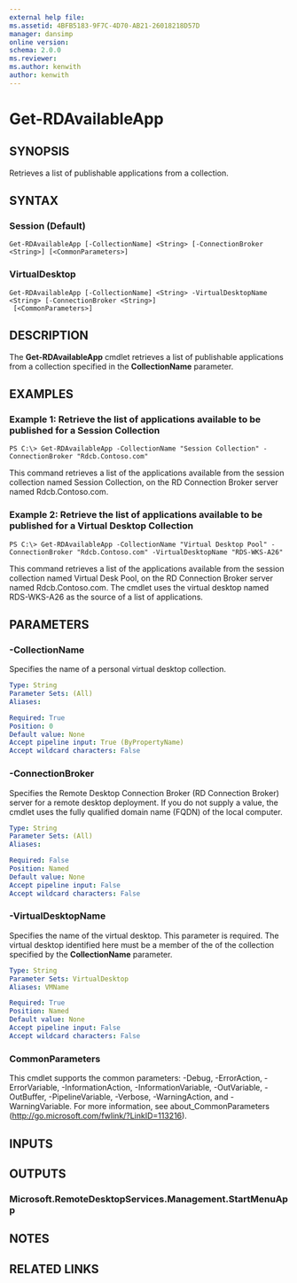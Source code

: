 ```yaml
---
external help file: 
ms.assetid: 4BFB5183-9F7C-4D70-AB21-26018218D57D
manager: dansimp
online version: 
schema: 2.0.0
ms.reviewer:
ms.author: kenwith
author: kenwith
---
```


# Get-RDAvailableApp

## SYNOPSIS
Retrieves a list of publishable applications from a collection.

## SYNTAX

### Session (Default)
```
Get-RDAvailableApp [-CollectionName] <String> [-ConnectionBroker <String>] [<CommonParameters>]
```

### VirtualDesktop
```
Get-RDAvailableApp [-CollectionName] <String> -VirtualDesktopName <String> [-ConnectionBroker <String>]
 [<CommonParameters>]
```

## DESCRIPTION
The **Get-RDAvailableApp** cmdlet retrieves a list of publishable applications from a collection specified in the **CollectionName** parameter.

## EXAMPLES

### Example 1: Retrieve the list of applications available to be published for a Session Collection
```
PS C:\> Get-RDAvailableApp -CollectionName "Session Collection" -ConnectionBroker "Rdcb.Contoso.com"
```

This command retrieves a list of the applications available from the session collection named Session Collection, on the RD Connection Broker server named Rdcb.Contoso.com.

### Example 2: Retrieve the list of applications available to be published for a Virtual Desktop Collection
```
PS C:\> Get-RDAvailableApp -CollectionName "Virtual Desktop Pool" -ConnectionBroker "Rdcb.Contoso.com" -VirtualDesktopName "RDS-WKS-A26"
```

This command retrieves a list of the applications available from the session collection named Virtual Desk Pool, on the RD Connection Broker server named Rdcb.Contoso.com.
The cmdlet uses the virtual desktop named RDS-WKS-A26 as the source of a list of applications.

## PARAMETERS

### -CollectionName
Specifies the name of a personal virtual desktop collection.

```yaml
Type: String
Parameter Sets: (All)
Aliases: 

Required: True
Position: 0
Default value: None
Accept pipeline input: True (ByPropertyName)
Accept wildcard characters: False
```

### -ConnectionBroker
Specifies the Remote Desktop Connection Broker (RD Connection Broker) server for a remote desktop deployment.
If you do not supply a value, the cmdlet uses the fully qualified domain name (FQDN) of the local computer.

```yaml
Type: String
Parameter Sets: (All)
Aliases: 

Required: False
Position: Named
Default value: None
Accept pipeline input: False
Accept wildcard characters: False
```

### -VirtualDesktopName
Specifies the name of the virtual desktop.
This parameter is required.
The virtual desktop identified here must be a member of the of the collection specified by the **CollectionName** parameter.

```yaml
Type: String
Parameter Sets: VirtualDesktop
Aliases: VMName

Required: True
Position: Named
Default value: None
Accept pipeline input: False
Accept wildcard characters: False
```

### CommonParameters
This cmdlet supports the common parameters: -Debug, -ErrorAction, -ErrorVariable, -InformationAction, -InformationVariable, -OutVariable, -OutBuffer, -PipelineVariable, -Verbose, -WarningAction, and -WarningVariable. For more information, see about_CommonParameters (http://go.microsoft.com/fwlink/?LinkID=113216).

## INPUTS

## OUTPUTS

### Microsoft.RemoteDesktopServices.Management.StartMenuApp

## NOTES

## RELATED LINKS


